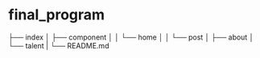 # final_program
├── index
│ ├── component
│ │ └── home
│ │   └── post
│ ├── about
│ └── talent
|
└── README.md
